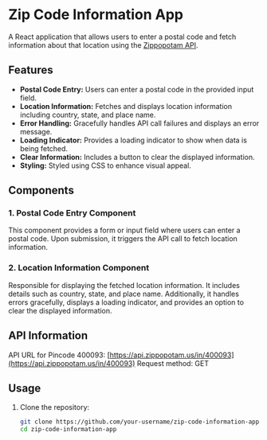 # Zip Code Information App

A React application that allows users to enter a postal code and fetch information about that location using the [Zippopotam API](https://api.zippopotam.us/).

## Features

- **Postal Code Entry:** Users can enter a postal code in the provided input field.
- **Location Information:** Fetches and displays location information including country, state, and place name.
- **Error Handling:** Gracefully handles API call failures and displays an error message.
- **Loading Indicator:** Provides a loading indicator to show when data is being fetched.
- **Clear Information:** Includes a button to clear the displayed information.
- **Styling:** Styled using CSS to enhance visual appeal.

## Components

### 1. Postal Code Entry Component

This component provides a form or input field where users can enter a postal code. Upon submission, it triggers the API call to fetch location information.

### 2. Location Information Component

Responsible for displaying the fetched location information. It includes details such as country, state, and place name. Additionally, it handles errors gracefully, displays a loading indicator, and provides an option to clear the displayed information.

## API Information

API URL for Pincode 400093: [https://api.zippopotam.us/in/400093](https://api.zippopotam.us/in/400093)
Request method: GET

## Usage

1. Clone the repository:

   ```bash
   git clone https://github.com/your-username/zip-code-information-app.git
   cd zip-code-information-app
